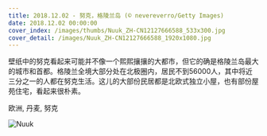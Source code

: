 ```yaml
---
title: 2018.12.02 - 努克，格陵兰岛 (© nevereverro/Getty Images)
date: 2018.12.02 00:00:00
cover_index: /images/thumbs/Nuuk_ZH-CN12127666588_533x300.jpg
cover_detail: /images/Nuuk_ZH-CN12127666588_1920x1080.jpg
---
```


壁纸中的努克看起来可能并不像一个熙熙攘攘的大都市，但它的确是格陵兰岛最大的城市和首都。格陵兰全境大部分处在北极圈内，居民不到56000人，其中将近三分之一的人都在努克生活。这儿的大部份民居都是北欧式独立小屋，也有部份屋苑住宅，看起来很朴素。

欧洲, 丹麦, 努克

![Nuuk](/images/Nuuk_ZH-CN12127666588_1920x1080.jpg)
